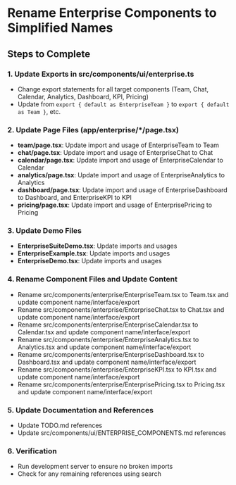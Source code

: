 # Rename Enterprise Components to Simplified Names

## Steps to Complete

### 1. Update Exports in src/components/ui/enterprise.ts
- Change export statements for all target components (Team, Chat, Calendar, Analytics, Dashboard, KPI, Pricing)
- Update from `export { default as EnterpriseTeam }` to `export { default as Team }`, etc.

### 2. Update Page Files (app/enterprise/*/page.tsx)
- **team/page.tsx**: Update import and usage of EnterpriseTeam to Team
- **chat/page.tsx**: Update import and usage of EnterpriseChat to Chat
- **calendar/page.tsx**: Update import and usage of EnterpriseCalendar to Calendar
- **analytics/page.tsx**: Update import and usage of EnterpriseAnalytics to Analytics
- **dashboard/page.tsx**: Update import and usage of EnterpriseDashboard to Dashboard, and EnterpriseKPI to KPI
- **pricing/page.tsx**: Update import and usage of EnterprisePricing to Pricing

### 3. Update Demo Files
- **EnterpriseSuiteDemo.tsx**: Update imports and usages
- **EnterpriseExample.tsx**: Update imports and usages
- **EnterpriseDemo.tsx**: Update imports and usages

### 4. Rename Component Files and Update Content
- Rename src/components/enterprise/EnterpriseTeam.tsx to Team.tsx and update component name/interface/export
- Rename src/components/enterprise/EnterpriseChat.tsx to Chat.tsx and update component name/interface/export
- Rename src/components/enterprise/EnterpriseCalendar.tsx to Calendar.tsx and update component name/interface/export
- Rename src/components/enterprise/EnterpriseAnalytics.tsx to Analytics.tsx and update component name/interface/export
- Rename src/components/enterprise/EnterpriseDashboard.tsx to Dashboard.tsx and update component name/interface/export
- Rename src/components/enterprise/EnterpriseKPI.tsx to KPI.tsx and update component name/interface/export
- Rename src/components/enterprise/EnterprisePricing.tsx to Pricing.tsx and update component name/interface/export

### 5. Update Documentation and References
- Update TODO.md references
- Update src/components/ui/ENTERPRISE_COMPONENTS.md references

### 6. Verification
- Run development server to ensure no broken imports
- Check for any remaining references using search

